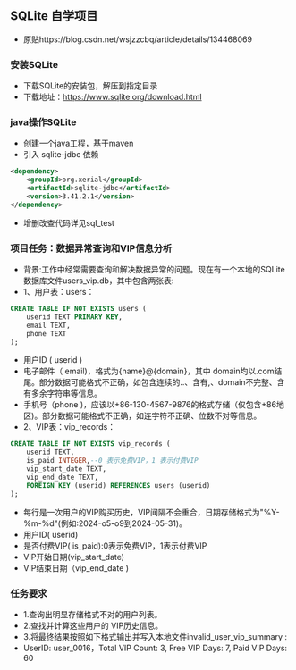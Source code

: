## SQLite 自学项目
- 原贴https://blog.csdn.net/wsjzzcbq/article/details/134468069
### 安装SQLite
- 下载SQLite的安装包，解压到指定目录
- 下载地址：https://www.sqlite.org/download.html
### java操作SQLite
- 创建一个java工程，基于maven
- 引入 sqlite-jdbc 依赖
```xml
<dependency>
    <groupId>org.xerial</groupId>
    <artifactId>sqlite-jdbc</artifactId>
    <version>3.41.2.1</version>
</dependency>
```
- 增删改查代码详见sql_test
### 项目任务：数据异常查询和VIP信息分析
- 背景:工作中经常需要查询和解决数据异常的问题。现在有一个本地的SQLite数据库文件users_vip.db，其中包含两张表:
- 1、用户表：users：
```sql
CREATE TABLE IF NOT EXISTS users (
    userid TEXT PRIMARY KEY,
    email TEXT,
    phone TEXT
);
```
- 用户ID ( userid )
- 电子邮件（ email)，格式为{name}@{domain}，其中 domain均以.com结尾。部分数据可能格式不正确，如包含连续的..、含有,、domain不完整、含有多余字符串等信息。
- 手机号（phone )，应该以+86-130-4567-9876的格式存储（仅包含+86地区)。部分数据可能格式不正确，如连字符不正确、位数不对等信息。
- 2、VIP表：vip_records：
```sql
CREATE TABLE IF NOT EXISTS vip_records (
    userid TEXT,
    is_paid INTEGER,--0 表示免费VIP，1 表示付费VIP
    vip_start_date TEXT,
    vip_end_date TEXT,
    FOREIGN KEY (userid) REFERENCES users (userid)
);
```
- 每行是一次用户的VIP购买历史，VIP间隔不会重合，日期存储格式为"%Y-%m-%d"(例如:2024-o5-o9到2024-05-31)。
- 用户ID( userid)
- 是否付费VIP( is_paid):0表示免费VIP，1表示付费VIP
- VIP开始日期(vip_start_date)
- VIP结束日期（vip_end_date )
### 任务要求
- 1.查询出明显存储格式不对的用户列表。
- 2.查找并计算这些用户的 VIP历史信息。
- 3.将最终结果按照如下格式输出并写入本地文件invalid_user_vip_summary :
- UserID: user_0016，Total VIP Count: 3, Free VIP Days: 7, Paid VIP Days: 60



